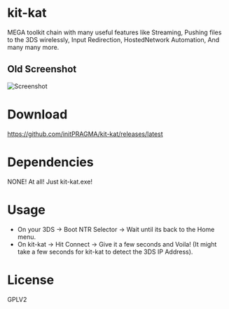 # kit-kat
MEGA toolkit chain with many useful features like Streaming, Pushing files to the 3DS wirelessly, Input Redirection, HostedNetwork Automation, And many many more.

## Old Screenshot
![Screenshot](http://i.imgur.com/oGb3VcE.gif)

# Download
https://github.com/initPRAGMA/kit-kat/releases/latest

# Dependencies
NONE! At all! Just kit-kat.exe!

# Usage
- On your 3DS -> Boot NTR Selector -> Wait until its back to the Home menu.
- On kit-kat -> Hit Connect -> Give it a few seconds and Voila!
(It might take a few seconds for kit-kat to detect the 3DS IP Address).

# License
GPLV2